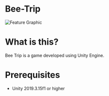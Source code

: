 # Bee-Trip
![Feature Graphic](https://user-images.githubusercontent.com/76158235/114706722-0273c800-9d32-11eb-8a63-0cbc04ad8c1f.png)

# What is this?
Bee Trip is a game developed using Unity Engine.

# Prerequisites
- Unity 2019.3.15f1 or higher

